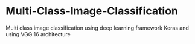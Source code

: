 # Multi-Class-Image-Classification
Multi class image classification using deep learning framework Keras and using VGG 16 architecture

